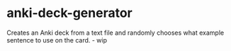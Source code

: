 # anki-deck-generator
Creates an Anki deck from a text file and randomly chooses what example sentence to use on the card. - wip
